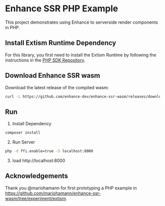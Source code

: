 # Enhance SSR PHP Example
This project demonstrates using Enhance to serverside render components in PHP. 

## Install Extism Runtime Dependency
For this library, you first need to install the Extism Runtime by following the instructions in the [PHP SDK Repository](https://github.com/extism/php-sdk#install-the-extism-runtime-dependency).

## Download Enhance SSR wasm
Download the latest release of the compiled wasm:
```sh
curl -L https://github.com/enhance-dev/enhance-ssr-wasm/releases/download/v0.0.3/enhance-ssr.wasm.gz | gunzip > enhance-ssr.wasm
```

## Run
1. Install Dependency
```sh
composer install
```
2. Run Server
```sh
php -d ffi.enable=true -S localhost:8000  
```
3. load http://localhost:8000

## Acknowledgements
Thank you @mariohamann for first prototyping a PHP example in https://github.com/mariohamann/enhance-ssr-wasm/tree/experiment/extism.

